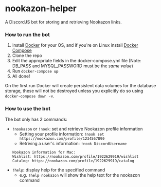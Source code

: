 # nookazon-helper
A DiscordJS bot for storing and retrieving Nookazon links.

### How to run the bot
1) Install [Docker](https://docs.docker.com/get-docker/) for your OS, and if you're on Linux install [Docker Compose](https://docs.docker.com/compose/install/)
2) Clone the repo
3) Edit the appropriate fields in the docker-compose.yml file (Note: DB_PASS and MYSQL_PASSWORD must be the *same value*)
4) Run `docker-compose up`
5) All done!

On the first run Docker will create persistent data volumes for the database storage, these will not be destroyed unless you explicitly do so using `docker-compose down -v`.

### How to use the bot
The bot only has 2 commands:
- `!nookazon` or `!nook`: set and retrieve Nookazon profile information
  - Setting your profile information: `!nook set https://nookazon.com/profile/1234567890`
  - Retriving a user's information: `!nook DiscordUsername`
  ```
  Nookazon information for Mac:
  Wishlist: https://nookazon.com/profile/1922629919/wishlist
  Catalog: https://nookazon.com/profile/1922629919/catalog
  ```  
- `!help`: display help for the specified command
  - e.g. `!help nookazon` will show the help text for the nookazon command
  

